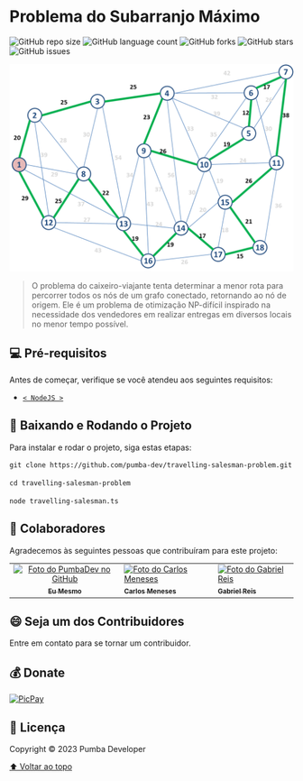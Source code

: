 # Problema do Subarranjo Máximo

![GitHub repo size](https://img.shields.io/github/repo-size/pumba-dev/travelling-salesman-problem?style=for-the-badge)
![GitHub language count](https://img.shields.io/github/languages/count/pumba-dev/travelling-salesman-problem?style=for-the-badge)
![GitHub forks](https://img.shields.io/github/forks/pumba-dev/travelling-salesman-problem?style=for-the-badge)
![GitHub stars](https://img.shields.io/github/stars/pumba-dev/travelling-salesman-problem?style=for-the-badge)
![GitHub issues](https://img.shields.io/github/issues/pumba-dev/travelling-salesman-problem?style=for-the-badge)

<img src="algorithm-img.png" alt="exemplo da saída do algoritmo em um grafo conectado qualquer.">

> O problema do caixeiro-viajante tenta determinar a menor rota para percorrer todos os nós de um grafo conectado, retornando ao nó de origem. Ele é um problema de otimização NP-difícil inspirado na necessidade dos vendedores em realizar entregas em diversos locais no menor tempo possível.

## 💻 Pré-requisitos

Antes de começar, verifique se você atendeu aos seguintes requisitos:

- [`< NodeJS >`](https://nodejs.org/)

## 🚀 Baixando e Rodando o Projeto

Para instalar e rodar o projeto, siga estas etapas:

```
git clone https://github.com/pumba-dev/travelling-salesman-problem.git

cd travelling-salesman-problem

node travelling-salesman.ts
```

## 🤝 Colaboradores

Agradecemos às seguintes pessoas que contribuíram para este projeto:

<table>
  <tr>
    <td align="center">
      <a href="https://github.com/pumba-dev">
        <img src="https://static.wikia.nocookie.net/disneypt/images/c/cf/It_means_no_worries.png/revision/latest?cb=20200128144126&path-prefix=pt" width="100px;" height="100px;" alt="Foto do PumbaDev no GitHub"/><br>
        <sub>
          <b>Eu Mesmo</b>
        </sub>
      </a>
    </td>
    <td>
      <a href="https://github.com/DevUnusual">
        <img src="https://media.licdn.com/dms/image/D4E35AQEd0JmzsQaB-Q/profile-framedphoto-shrink_800_800/0/1657216096553?e=1687827600&v=beta&t=L0OIkd4teTlxiboc9GH1ozX3xDJaEEy3dLKGQHENlHU" width="100px;" height="100px;" alt="Foto do Carlos Meneses"/><br>
        <sub>
          <b>Carlos Meneses</b>
        </sub>
      </a>
    </td>
    <td>
      <a href="https://github.com/usernamegran">
        <img src="https://avatars.githubusercontent.com/u/37776927?v=4" width="100px;" height="100px;" alt="Foto do Gabriel Reis"/><br>
        <sub>
          <b>Gabriel Reis</b>
        </sub>
      </a>
    </td>

  </tr>
</table>

## 😄 Seja um dos Contribuidores<br>

Entre em contato para se tornar um contribuidor.

## 💰 Donate

[![PicPay](https://img.shields.io/badge/PicPay-%40PumbaDev%20-brightgreen)](https://picpay.me/pumbadev)

## 📝 Licença

Copyright © 2023 Pumba Developer

[⬆ Voltar ao topo](#travelling-salesman-problem)<br>
